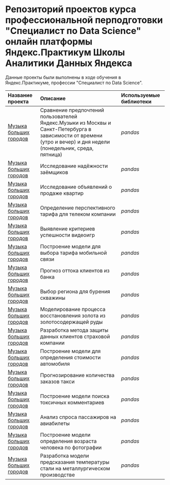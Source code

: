 # Репозиторий проектов курса профессиональной перподготовки "Специалист по Data Science" онлайн платформы Яндекс.Практикум Школы Аналитики Данных Яндекса

Данные проекты были выполнены в ходе обучения в Яндекс.Практикуме, профессии "Специалист по Data Science".

| Название проекта | Описание | Используемые библиотеки | 
| :---------------------- | :---------------------- | :---------------------- |
| [Музыка больших городов](big_cities_music) | Сравнение предпочтений пользователей Яндекс.Музыки из Москвы и Санкт-Петербурга в зависимости от времени (утро и вечер) и дня недели (понедельник, среда, пятница)| *pandas* |
|	[Музыка больших городов](big_cities_music) | Исследование надёжности заёмщиков | *pandas* |
|	[Музыка больших городов](big_cities_music) | Исследование объявлений о продаже квартир | *pandas* |
|	[Музыка больших городов](big_cities_music) | Определение перспективного тарифа для телеком компании | *pandas* |
|	[Музыка больших городов](big_cities_music) | Выявление критериев успешности видеоигр | *pandas* |
|	[Музыка больших городов](big_cities_music) | Построение модели для выбора тарифа мобильной связи | *pandas* |
|	[Музыка больших городов](big_cities_music) | Прогноз оттока клиентов из банка | *pandas* |
|	[Музыка больших городов](big_cities_music) | Выбор региона для бурения скважины | *pandas* |
|	[Музыка больших городов](big_cities_music) | Моделирование процесса восстановления золота из золотосодержащей руды | *pandas* |
|	[Музыка больших городов](big_cities_music) | Разработка метода защиты данных клиентов страховой компании | *pandas* |
|	[Музыка больших городов](big_cities_music) | Построение модели для определения стоимости автомобиля | *pandas* |
|	[Музыка больших городов](big_cities_music) | Прогнозирование количества заказов такси | *pandas* |
|	[Музыка больших городов](big_cities_music) | Построение модели поиска токсичных комментариев | *pandas* |
|	[Музыка больших городов](big_cities_music) | Анализ спроса пассажиров на авиабилеты | *pandas* |
|	[Музыка больших городов](big_cities_music) | Построение модели определения возраста человека по фотографии | *pandas* |
|	[Музыка больших городов](big_cities_music) | Разработка модели предсказания температуры стали на металлургическом производстве | *pandas* |
